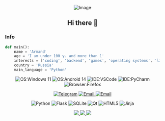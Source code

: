 <div align="center">
  
![Image](https://images-wixmp-ed30a86b8c4ca887773594c2.wixmp.com/f/7a5a3db7-fb07-4532-aa4c-93f5a5d5d651/d9y6rvp-08b4238f-9618-4491-b5eb-0c44316bd858.gif?token=eyJ0eXAiOiJKV1QiLCJhbGciOiJIUzI1NiJ9.eyJzdWIiOiJ1cm46YXBwOjdlMGQxODg5ODIyNjQzNzNhNWYwZDQxNWVhMGQyNmUwIiwiaXNzIjoidXJuOmFwcDo3ZTBkMTg4OTgyMjY0MzczYTVmMGQ0MTVlYTBkMjZlMCIsIm9iaiI6W1t7InBhdGgiOiJcL2ZcLzdhNWEzZGI3LWZiMDctNDUzMi1hYTRjLTkzZjVhNWQ1ZDY1MVwvZDl5NnJ2cC0wOGI0MjM4Zi05NjE4LTQ0OTEtYjVlYi0wYzQ0MzE2YmQ4NTguZ2lmIn1dXSwiYXVkIjpbInVybjpzZXJ2aWNlOmZpbGUuZG93bmxvYWQiXX0.eo7MtTF_JpW5otzSgjgOo-yNtPfUh_spqVrGR14R9Uc)
## Hi there 👋
</div>


### Info
```python
def main():
    name = 'Armand'
    age = 'I am under 100 y. and more than 1'
    interests = ['coding', 'backend', 'games', 'operating systems', 'linux']
    country = 'Russia'
    main_language = 'Python'
```
<div align="center">
  
![OS:Windows 11](https://img.shields.io/badge/OS-Windows%2011-blue?style=flat-square&logo=Windows&color=blue)
![OS:Android 14](https://img.shields.io/badge/OS-Android%2014-green?style=flat-square&logo=Android&color=green)
![IDE:VSCode](https://img.shields.io/badge/IDE-VSCode-blue?style=flat-square&logo=visualstudiocode&color=blue)
![IDE:PyCharm](https://img.shields.io/badge/IDE-PyCharm-green?style=flat-square&logo=PyCharm&color=dark-green)
![Browser:Firefox](https://img.shields.io/badge/Browser-Firefox-orange?style=flat-square&logo=firefox&color=orange)

[![Telegram](https://img.shields.io/badge/Telegram-dorpivovar-blue?style=flat-square&logo=telegram&color=blue)](https://t.me/dorpivovar)
[![Email](https://img.shields.io/badge/Email-dorpivovar%40nuke.africa-yellow?style=flat-square&logo=email&color=yellow)
](mailto:dorpivovar@nuke.africa)
[![Email](https://img.shields.io/badge/Gmail-armandooganesyan%40gmail.com-red?style=flat-square&logo=gmail&color=red)
](mailto:armandooganesyan@gmail.com)

![Python](https://img.shields.io/badge/python-3670A0?style=for-the-badge&logo=python&logoColor=ffdd54)
![Flask](https://img.shields.io/badge/flask-%23000.svg?style=for-the-badge&logo=flask&logoColor=white)
![SQLite](https://img.shields.io/badge/sqlite-%2307405e.svg?style=for-the-badge&logo=sqlite&logoColor=white)
![Qt](https://img.shields.io/badge/Qt-%23217346.svg?style=for-the-badge&logo=Qt&logoColor=white)
![HTML5](https://img.shields.io/badge/html5-%23E34F26.svg?style=for-the-badge&logo=html5&logoColor=white)
![Jinja](https://img.shields.io/badge/jinja-white.svg?style=for-the-badge&logo=jinja&logoColor=black)

  
</div>



<div align="center">
  <a href="https://github.com/vn7n24fzkq/github-profile-summary-cards">
    <img src="https://github-profile-summary-cards.vercel.app/api/cards/profile-details?username=dorpivovar&theme=tokyonight" />
  </a>
  <a href="https://github.com/vn7n24fzkq/github-profile-summary-cards">
    <img src="https://github-profile-summary-cards.vercel.app/api/cards/stats?username=dorpivovar&theme=tokyonight" />
  </a>
  <a href="https://github.com/vn7n24fzkq/github-profile-summary-cards">
    <img src="https://github-profile-summary-cards.vercel.app/api/cards/repos-per-language?username=dorpivovar&theme=tokyonight" />
  </a>
</div>
<!--
**dorpivovar/dorpivovar** is a ✨ _special_ ✨ repository because its `README.md` (this file) appears on your GitHub profile.

Here are some ideas to get you started:

- 🔭 I’m currently working on ...
- 🌱 I’m currently learning ...
- 👯 I’m looking to collaborate on ...
- 🤔 I’m looking for help with ...
- 💬 Ask me about ...
- 📫 How to reach me: ...
- 😄 Pronouns: ...
- ⚡ Fun fact: ...
- -->
